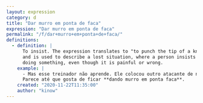 ```yaml
---
layout: expression
category: d
title: "Dar murro em ponta de faca"
expression: "Dar murro em ponta de faca"
permalink: "/f/dar+murro+em+ponta+de+faca/"
definitions:
  - definition: |
      To insist. The expression translates to "to punch the tip of a knife",
      and is used to describe a lost situation, where a person insists in
      doing something, even though it is painful or wrong.
    example: |
      - Mas esse treinador não aprende. Ele colocou outro atacante de novo.
      Parece até que gosta de ficar **dando murro em ponta faca**.
    created: "2020-11-22T11:35:00"
    author: "kinow"
---
```

